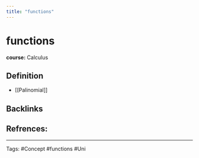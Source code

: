```yaml
---
title: "functions"
---
```


# functions
**course:** Calculus
## Definition
- [[Palinomial]]
## Backlinks

## Refrences:

---
Tags: #Concept #functions #Uni 